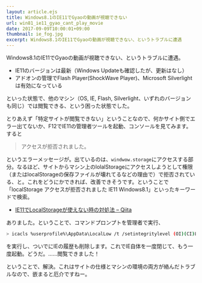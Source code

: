 ```yaml
---
layout: article.ejs
title: Windows8.1のIE11でGyaoの動画が視聴できない
url: win81_ie11_gyao_cant_play_movie
date: 2017-09-09T10:00:01+09:00
thumbnail: ie_fog.jpg
excerpt: Windows8.1のIE11でGyaoの動画が視聴できない、というトラブルに遭遇
---
```


Windows8.1のIE11でGyaoの動画が視聴できない、というトラブルに遭遇。

* IE11のバージョンは最新（Windows Updateも確認したが、更新はなし）
* アドオンの管理でFlash Player(ShockWave Player)、Microsoft Silverlightは有効になっている

といった状態で、他のマシン（OS, IE, Flash, Silverlight、いずれのバージョンも同じ）では閲覧できる、という困った状態でした。

とりあえず「特定サイトが閲覧できない」ということなので、何かサイト側でエラー出てないか、F12でIE11の管理者ツールを起動、コンソールを見てみます。すると

> アクセスが拒否されました。

というエラーメッセージが。出ているのは、`windwow.storage`にアクセスする部分。なるほど、サイトからマシン上のlolalStorageにアクセスしようとして権限（またはlocalStorageの保存ファイルが壊れてるなどの理由で）で拒否されている、と。これをどうにかできれば、改善できそうです。ということで「localStorage アクセスが拒否されました IE11 Windows8.1」といったキーワードで検索。

* [IE11でLocalStorageが使えない時の対処法 – Qiita](http://qiita.com/hida/items/5570e390781b6f118a4f)

ありました。ということで、コマンドプロンプトを管理者で実行、

~~~bash
> icacls %userprofile%\AppData\LocalLow /t /setintegritylevel (OI)(CI)L
~~~

を実行し、ついでにIEの履歴も削除します。これでIE自体を一度閉じて、もう一度起動。どうだ。……閲覧できました！

ということで、解決。これはサイトの仕様とマシンの環境の両方が絡んだトラブルなので、嵌まると厄介ですねー。